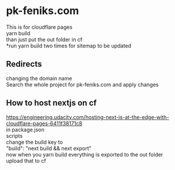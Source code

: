 # pk-feniks.com

This is for cloudflare pages  
yarn build  
than just put the out folder in cf   
*run yarn build two times for sitemap to be updated  

## Redirects
changing the domain name  
Search the whole project for pk-feniks.com and apply changes  

## How to host nextjs on cf  
https://engineering.udacity.com/hosting-next-js-at-the-edge-with-cloudflare-pages-6411f38171c8  
in package.json  
scripts  
change the build key to  
"build": "next build && next export"  
now when you yarn build everything is exported to the out folder  
upload that to cf  




